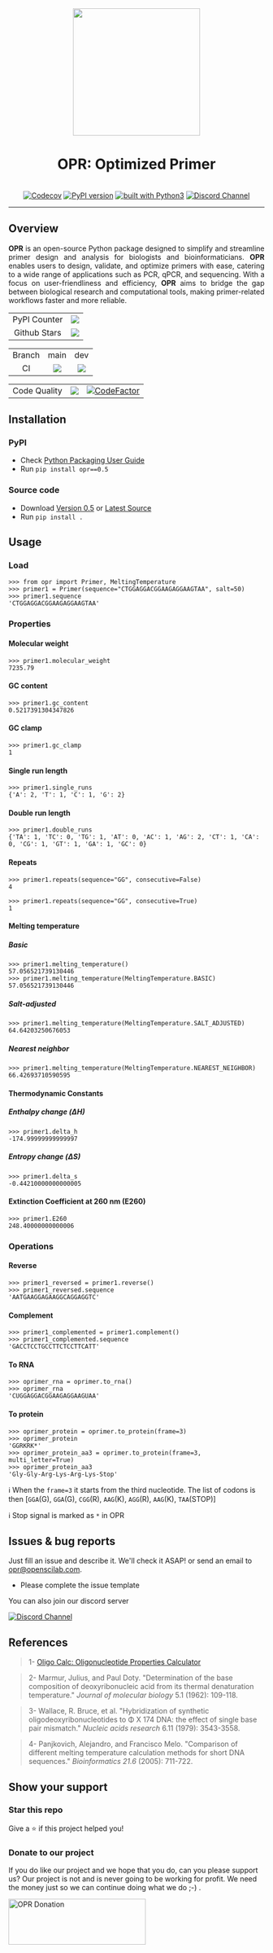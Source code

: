 <div align="center">
    <img src="https://github.com/openscilab/opr/raw/main/otherfiles/logo.png" width="250">
    <h1>OPR: Optimized Primer</h1>
    <br/>
    <a href="https://codecov.io/gh/openscilab/opr"><img src="https://codecov.io/gh/openscilab/opr/branch/dev/graph/badge.svg" alt="Codecov"></a>
    <a href="https://badge.fury.io/py/opr"><img src="https://badge.fury.io/py/opr.svg" alt="PyPI version"></a>
    <a href="https://www.python.org/"><img src="https://img.shields.io/badge/built%20with-Python3-green.svg" alt="built with Python3"></a>
    <a href="https://discord.gg/8mBspwXqcA"><img src="https://img.shields.io/discord/1064533716615049236.svg" alt="Discord Channel"></a>
</div>

----------


## Overview
<p align="justify">
<b>OPR</b> is an open-source Python package designed to simplify and streamline primer design and analysis for biologists and bioinformaticians. <b>OPR</b> enables users to design, validate, and optimize primers with ease, catering to a wide range of applications such as PCR, qPCR, and sequencing. With a focus on user-friendliness and efficiency, <b>OPR</b> aims to bridge the gap between biological research and computational tools, making primer-related workflows faster and more reliable.
</p>
<table>
    <tr>
        <td align="center">PyPI Counter</td>
        <td align="center">
            <a href="https://pepy.tech/projects/opr">
                <img src="https://static.pepy.tech/badge/opr">
            </a>
        </td>
    </tr>
    <tr>
        <td align="center">Github Stars</td>
        <td align="center">
            <a href="https://github.com/openscilab/opr">
                <img src="https://img.shields.io/github/stars/openscilab/opr.svg?style=social&label=Stars">
            </a>
        </td>
    </tr>
</table>
<table>
    <tr> 
        <td align="center">Branch</td>
        <td align="center">main</td>
        <td align="center">dev</td>
    </tr>
    <tr>
        <td align="center">CI</td>
        <td align="center">
            <img src="https://github.com/openscilab/opr/actions/workflows/test.yml/badge.svg?branch=main">
        </td>
        <td align="center">
            <img src="https://github.com/openscilab/opr/actions/workflows/test.yml/badge.svg?branch=dev">
            </td>
    </tr>
</table>
<table>
    <tr> 
        <td align="center">Code Quality</td>
        <td align="center"><a href="https://app.codacy.com/gh/openscilab/opr/dashboard?utm_source=gh&utm_medium=referral&utm_content=&utm_campaign=Badge_grade"><img src="https://app.codacy.com/project/badge/Grade/0a819f6eb6ae483695ad4934eff42df9"></a></td>
        <td align="center"><a href="https://www.codefactor.io/repository/github/openscilab/opr"><img src="https://www.codefactor.io/repository/github/openscilab/opr/badge" alt="CodeFactor"></a></td>
    </tr>
</table>


## Installation

### PyPI
- Check [Python Packaging User Guide](https://packaging.python.org/installing/)
- Run `pip install opr==0.5`
### Source code
- Download [Version 0.5](https://github.com/openscilab/opr/archive/v0.5.zip) or [Latest Source](https://github.com/openscilab/opr/archive/dev.zip)
- Run `pip install .`

## Usage

### Load
```pycon
>>> from opr import Primer, MeltingTemperature
>>> primer1 = Primer(sequence="CTGGAGGACGGAAGAGGAAGTAA", salt=50)
>>> primer1.sequence
'CTGGAGGACGGAAGAGGAAGTAA'
```

### Properties

#### Molecular weight
```pycon
>>> primer1.molecular_weight
7235.79
```
#### GC content
```pycon
>>> primer1.gc_content
0.5217391304347826
```
#### GC clamp
```pycon
>>> primer1.gc_clamp
1
```
#### Single run length
```pycon
>>> primer1.single_runs
{'A': 2, 'T': 1, 'C': 1, 'G': 2}
```
#### Double run length
```pycon
>>> primer1.double_runs
{'TA': 1, 'TC': 0, 'TG': 1, 'AT': 0, 'AC': 1, 'AG': 2, 'CT': 1, 'CA': 0, 'CG': 1, 'GT': 1, 'GA': 1, 'GC': 0}
```
#### Repeats
```pycon
>>> primer1.repeats(sequence="GG", consecutive=False)
4
```
```pycon
>>> primer1.repeats(sequence="GG", consecutive=True)
1
```
#### Melting temperature
##### Basic
```pycon
>>> primer1.melting_temperature()
57.056521739130446
>>> primer1.melting_temperature(MeltingTemperature.BASIC)
57.056521739130446
```
##### Salt-adjusted
```pycon
>>> primer1.melting_temperature(MeltingTemperature.SALT_ADJUSTED)
64.64203250676053
```
##### Nearest neighbor
```pycon
>>> primer1.melting_temperature(MeltingTemperature.NEAREST_NEIGHBOR)
66.42693710590595
```
#### Thermodynamic Constants
##### Enthalpy change (ΔH)
```pycon
>>> primer1.delta_h
-174.99999999999997
```
##### Entropy change (ΔS)
```pycon
>>> primer1.delta_s
-0.44210000000000005
```
#### Extinction Coefficient at 260 nm (E260)
```pycon
>>> primer1.E260
248.40000000000006
```
### Operations

#### Reverse
```pycon
>>> primer1_reversed = primer1.reverse()
>>> primer1_reversed.sequence
'AATGAAGGAGAAGGCAGGAGGTC'
```
#### Complement
```pycon
>>> primer1_complemented = primer1.complement()
>>> primer1_complemented.sequence
'GACCTCCTGCCTTCTCCTTCATT'
```

#### To RNA
```pycon
>>> oprimer_rna = oprimer.to_rna()
>>> oprimer_rna
'CUGGAGGACGGAAGAGGAAGUAA'
```

#### To protein
```pycon
>>> oprimer_protein = oprimer.to_protein(frame=3)
>>> oprimer_protein
'GGRKRK*'
>>> oprimer_protein_aa3 = oprimer.to_protein(frame=3, multi_letter=True)
>>> oprimer_protein_aa3
'Gly-Gly-Arg-Lys-Arg-Lys-Stop'
```

ℹ️ When the `frame=3` it starts from the third nucleotide. The list of codons is then [`GGA`(G), `GGA`(G), `CGG`(R), `AAG`(K), `AGG`(R), `AAG`(K), `TAA`(STOP)]

ℹ️ Stop signal is marked as `*` in OPR

## Issues & bug reports

Just fill an issue and describe it. We'll check it ASAP! or send an email to [opr@openscilab.com](mailto:opr@openscilab.com "opr@openscilab.com"). 

- Please complete the issue template
 
You can also join our discord server

<a href="https://discord.gg/8mBspwXqcA">
  <img src="https://img.shields.io/discord/1064533716615049236.svg?style=for-the-badge" alt="Discord Channel">
</a>

## References

<blockquote>1- <a href="http://biotools.nubic.northwestern.edu/OligoCalc.html">Oligo Calc: Oligonucleotide Properties Calculator</a></blockquote>

<blockquote>2- Marmur, Julius, and Paul Doty. "Determination of the base composition of deoxyribonucleic acid from its thermal denaturation temperature." <i>Journal of molecular biology</i> 5.1 (1962): 109-118.</blockquote>

<blockquote>3- Wallace, R. Bruce, et al. "Hybridization of synthetic oligodeoxyribonucleotides to Φ X 174 DNA: the effect of single base pair mismatch." <i>Nucleic acids research</i> 6.11 (1979): 3543-3558.</blockquote>

<blockquote>4- Panjkovich, Alejandro, and Francisco Melo. "Comparison of different melting temperature calculation methods for short DNA sequences." <i>Bioinformatics 21.6</i> (2005): 711-722.</blockquote>


## Show your support


### Star this repo

Give a ⭐️ if this project helped you!

### Donate to our project
If you do like our project and we hope that you do, can you please support us? Our project is not and is never going to be working for profit. We need the money just so we can continue doing what we do ;-) .			

<a href="https://openscilab.com/#donation" target="_blank"><img src="https://github.com/openscilab/opr/raw/main/otherfiles/donation.png" height="90px" width="270px" alt="OPR Donation"></a>